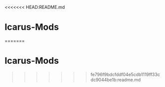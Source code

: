 <<<<<<< HEAD:README.md
# Icarus-Mods
=======
# Icarus-Mods
>>>>>>> fe796f9bdcfddf04e5cdb1119ff33cdc9044be1b:readme.md
